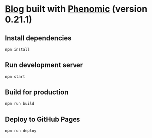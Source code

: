 # [Blog](https://colinrcummings.github.io/blog/) built with [Phenomic](https://github.com/MoOx/phenomic) (version 0.21.1)

## Install dependencies

```sh
npm install
```

## Run development server

```sh
npm start
```

## Build for production

```sh
npm run build
```

## Deploy to GitHub Pages

```sh
npm run deploy
```